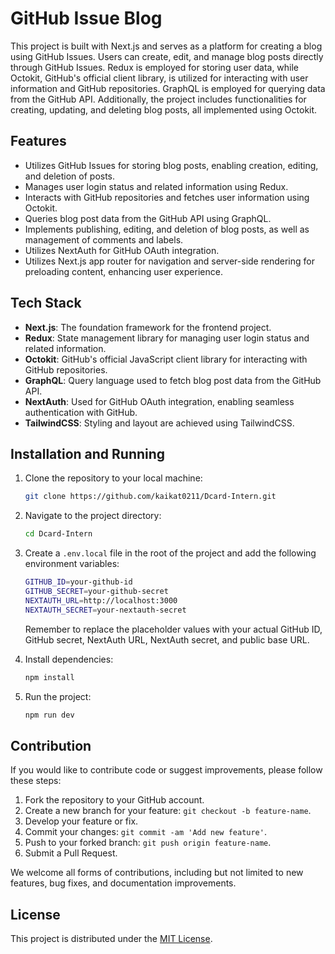 # GitHub Issue Blog

This project is built with Next.js and serves as a platform for creating a blog using GitHub Issues. Users can create, edit, and manage blog posts directly through GitHub Issues. Redux is employed for storing user data, while Octokit, GitHub's official client library, is utilized for interacting with user information and GitHub repositories. GraphQL is employed for querying data from the GitHub API. Additionally, the project includes functionalities for creating, updating, and deleting blog posts, all implemented using Octokit.

## Features
- Utilizes GitHub Issues for storing blog posts, enabling creation, editing, and deletion of posts.
- Manages user login status and related information using Redux.
- Interacts with GitHub repositories and fetches user information using Octokit.
- Queries blog post data from the GitHub API using GraphQL.
- Implements publishing, editing, and deletion of blog posts, as well as management of comments and labels.
- Utilizes NextAuth for GitHub OAuth integration.
- Utilizes Next.js app router for navigation and server-side rendering for preloading content, enhancing user experience.
## Tech Stack
- **Next.js**: The foundation framework for the frontend project.
- **Redux**: State management library for managing user login status and related information.
- **Octokit**: GitHub's official JavaScript client library for interacting with GitHub repositories.
- **GraphQL**: Query language used to fetch blog post data from the GitHub API.
- **NextAuth**: Used for GitHub OAuth integration, enabling seamless authentication with GitHub.
- **TailwindCSS**: Styling and layout are achieved using TailwindCSS.

## Installation and Running

1. Clone the repository to your local machine:

    ```bash
    git clone https://github.com/kaikat0211/Dcard-Intern.git
    ```

2. Navigate to the project directory:

    ```bash
    cd Dcard-Intern
    ```

3. Create a `.env.local` file in the root of the project and add the following environment      variables:

    ```bash
    GITHUB_ID=your-github-id
    GITHUB_SECRET=your-github-secret
    NEXTAUTH_URL=http://localhost:3000
    NEXTAUTH_SECRET=your-nextauth-secret
    ```

    Remember to replace the placeholder values with your actual GitHub ID, GitHub secret, NextAuth URL, NextAuth secret, and public base URL.

4. Install dependencies:

    ```bash
    npm install
    ```

5. Run the project:

    ```bash
    npm run dev
    ```

## Contribution

If you would like to contribute code or suggest improvements, please follow these steps:

1. Fork the repository to your GitHub account.
2. Create a new branch for your feature: `git checkout -b feature-name`.
3. Develop your feature or fix.
4. Commit your changes: `git commit -am 'Add new feature'`.
5. Push to your forked branch: `git push origin feature-name`.
6. Submit a Pull Request.

We welcome all forms of contributions, including but not limited to new features, bug fixes, and documentation improvements.

## License

This project is distributed under the [MIT License](LICENSE).
